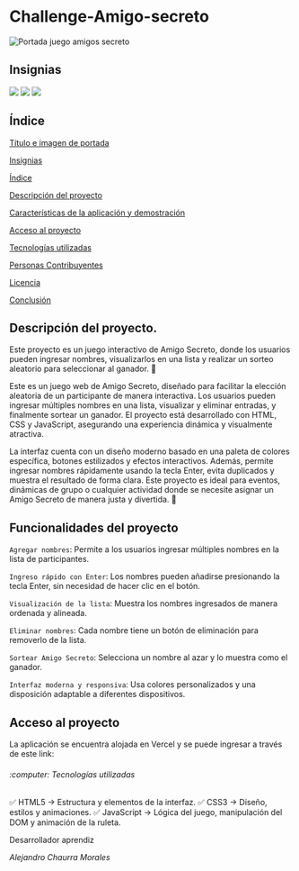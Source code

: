 # Challenge-Amigo-secreto
![Portada juego amigos secreto](https://github.com/user-attachments/assets/8903d881-e961-4579-9b0b-65edc4792cbd)

## Insignias
<p align="left">
  <img src="https://img.shields.io/badge/STATUS-EN%20DESAROLLO-green">
  <img src = 'https://img.shields.io/badge/VERSION-0.1-blue'>
  <img src = 'https://img.shields.io/badge/FUCTIONAL-YES-orange'>
</p>


## Índice

[Título e imagen de portada](#Challenge-Amigo-secreto)

[Insignias](#Insignias)

[Índice](#índice)

[Descripción del proyecto](#descripción-del-proyecto)

[Características de la aplicación y demostración](#Funcionalidades-del-proyecto)

[Acceso al proyecto](#acceso-al-proyecto)

[Tecnologías utilizadas](#tecnologías-utilizadas)

[Personas Contribuyentes](#personas-contribuyentes)

[Licencia](#licencia)

[Conclusión](#conclusión)

## Descripción del proyecto.

Este proyecto es un juego interactivo de Amigo Secreto, donde los usuarios pueden ingresar nombres, visualizarlos en una lista y realizar un sorteo aleatorio para seleccionar al ganador. 🚀

Este es un juego web de Amigo Secreto, diseñado para facilitar la elección aleatoria de un participante de manera interactiva. Los usuarios pueden ingresar múltiples nombres en una lista, visualizar y eliminar entradas, y finalmente sortear un ganador. El proyecto está desarrollado con HTML, CSS y JavaScript, asegurando una experiencia dinámica y visualmente atractiva.

La interfaz cuenta con un diseño moderno basado en una paleta de colores específica, botones estilizados y efectos interactivos. Además, permite ingresar nombres rápidamente usando la tecla Enter, evita duplicados y muestra el resultado de forma clara. Este proyecto es ideal para eventos, dinámicas de grupo o cualquier actividad donde se necesite asignar un Amigo Secreto de manera justa y divertida. 🎉

## Funcionalidades del proyecto

`Agregar nombres`: Permite a los usuarios ingresar múltiples nombres en la lista de participantes.

`Ingreso rápido con Enter`: Los nombres pueden añadirse presionando la tecla Enter, sin necesidad de hacer clic en el botón.

`Visualización de la lista`: Muestra los nombres ingresados de manera ordenada y alineada.

`Eliminar nombres`: Cada nombre tiene un botón de eliminación para removerlo de la lista.

`Sortear Amigo Secreto`: Selecciona un nombre al azar y lo muestra como el ganador.

`Interfaz moderna y responsiva`: Usa colores personalizados y una disposición adaptable a diferentes dispositivos.

## Acceso al proyecto

La aplicación se encuentra alojada en Vercel y se puede ingresar a través de este link:

<h6>:computer: Tecnologías utilizadas</h6>
✅ HTML5 → Estructura y elementos de la interfaz.
✅ CSS3 → Diseño, estilos y animaciones.
✅ JavaScript → Lógica del juego, manipulación del DOM y animación de la ruleta.

<h7>Desarrollador aprendiz</h7>

*Alejandro Chaurra Morales*

